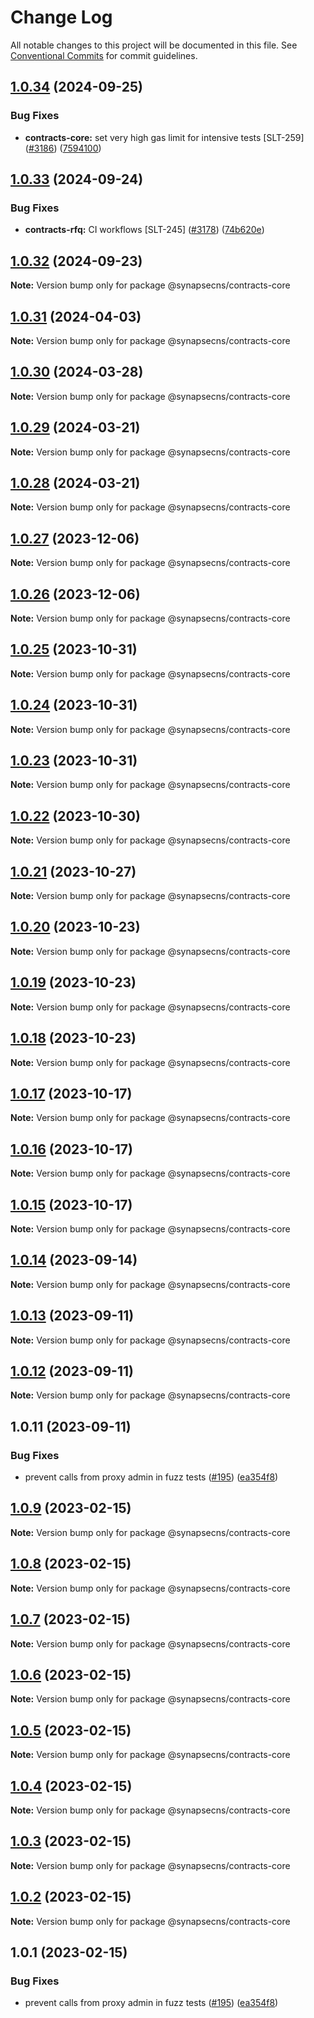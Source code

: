 # Change Log

All notable changes to this project will be documented in this file.
See [Conventional Commits](https://conventionalcommits.org) for commit guidelines.

## [1.0.34](https://github.com/synapsecns/sanguine/compare/@synapsecns/contracts-core@1.0.33...@synapsecns/contracts-core@1.0.34) (2024-09-25)


### Bug Fixes

* **contracts-core:** set very high gas limit for intensive tests [SLT-259] ([#3186](https://github.com/synapsecns/sanguine/issues/3186)) ([7594100](https://github.com/synapsecns/sanguine/commit/75941008756963866cb722c7c21dc81da18ac256))





## [1.0.33](https://github.com/synapsecns/sanguine/compare/@synapsecns/contracts-core@1.0.32...@synapsecns/contracts-core@1.0.33) (2024-09-24)


### Bug Fixes

* **contracts-rfq:** CI workflows [SLT-245] ([#3178](https://github.com/synapsecns/sanguine/issues/3178)) ([74b620e](https://github.com/synapsecns/sanguine/commit/74b620e4c928be8d0dbb422708376d167db7848d))





## [1.0.32](https://github.com/synapsecns/sanguine/compare/@synapsecns/contracts-core@1.0.31...@synapsecns/contracts-core@1.0.32) (2024-09-23)

**Note:** Version bump only for package @synapsecns/contracts-core





## [1.0.31](https://github.com/synapsecns/sanguine/compare/@synapsecns/contracts-core@1.0.30...@synapsecns/contracts-core@1.0.31) (2024-04-03)

**Note:** Version bump only for package @synapsecns/contracts-core





## [1.0.30](https://github.com/synapsecns/sanguine/compare/@synapsecns/contracts-core@1.0.29...@synapsecns/contracts-core@1.0.30) (2024-03-28)

**Note:** Version bump only for package @synapsecns/contracts-core





## [1.0.29](https://github.com/synapsecns/sanguine/compare/@synapsecns/contracts-core@1.0.28...@synapsecns/contracts-core@1.0.29) (2024-03-21)

**Note:** Version bump only for package @synapsecns/contracts-core





## [1.0.28](https://github.com/synapsecns/sanguine/compare/@synapsecns/contracts-core@1.0.27...@synapsecns/contracts-core@1.0.28) (2024-03-21)

**Note:** Version bump only for package @synapsecns/contracts-core





## [1.0.27](https://github.com/synapsecns/sanguine/compare/@synapsecns/contracts-core@1.0.26...@synapsecns/contracts-core@1.0.27) (2023-12-06)

**Note:** Version bump only for package @synapsecns/contracts-core





## [1.0.26](https://github.com/synapsecns/sanguine/compare/@synapsecns/contracts-core@1.0.25...@synapsecns/contracts-core@1.0.26) (2023-12-06)

**Note:** Version bump only for package @synapsecns/contracts-core





## [1.0.25](https://github.com/synapsecns/sanguine/compare/@synapsecns/contracts-core@1.0.24...@synapsecns/contracts-core@1.0.25) (2023-10-31)

**Note:** Version bump only for package @synapsecns/contracts-core





## [1.0.24](https://github.com/synapsecns/sanguine/compare/@synapsecns/contracts-core@1.0.23...@synapsecns/contracts-core@1.0.24) (2023-10-31)

**Note:** Version bump only for package @synapsecns/contracts-core





## [1.0.23](https://github.com/synapsecns/sanguine/compare/@synapsecns/contracts-core@1.0.22...@synapsecns/contracts-core@1.0.23) (2023-10-31)

**Note:** Version bump only for package @synapsecns/contracts-core





## [1.0.22](https://github.com/synapsecns/sanguine/compare/@synapsecns/contracts-core@1.0.21...@synapsecns/contracts-core@1.0.22) (2023-10-30)

**Note:** Version bump only for package @synapsecns/contracts-core





## [1.0.21](https://github.com/synapsecns/sanguine/compare/@synapsecns/contracts-core@1.0.20...@synapsecns/contracts-core@1.0.21) (2023-10-27)

**Note:** Version bump only for package @synapsecns/contracts-core





## [1.0.20](https://github.com/synapsecns/sanguine/compare/@synapsecns/contracts-core@1.0.19...@synapsecns/contracts-core@1.0.20) (2023-10-23)

**Note:** Version bump only for package @synapsecns/contracts-core





## [1.0.19](https://github.com/synapsecns/sanguine/compare/@synapsecns/contracts-core@1.0.18...@synapsecns/contracts-core@1.0.19) (2023-10-23)

**Note:** Version bump only for package @synapsecns/contracts-core





## [1.0.18](https://github.com/synapsecns/sanguine/compare/@synapsecns/contracts-core@1.0.17...@synapsecns/contracts-core@1.0.18) (2023-10-23)

**Note:** Version bump only for package @synapsecns/contracts-core





## [1.0.17](https://github.com/synapsecns/sanguine/compare/@synapsecns/contracts-core@1.0.16...@synapsecns/contracts-core@1.0.17) (2023-10-17)

**Note:** Version bump only for package @synapsecns/contracts-core





## [1.0.16](https://github.com/synapsecns/sanguine/compare/@synapsecns/contracts-core@1.0.15...@synapsecns/contracts-core@1.0.16) (2023-10-17)

**Note:** Version bump only for package @synapsecns/contracts-core





## [1.0.15](https://github.com/synapsecns/sanguine/compare/@synapsecns/contracts-core@1.0.14...@synapsecns/contracts-core@1.0.15) (2023-10-17)

**Note:** Version bump only for package @synapsecns/contracts-core





## [1.0.14](https://github.com/synapsecns/sanguine/compare/@synapsecns/contracts-core@1.0.13...@synapsecns/contracts-core@1.0.14) (2023-09-14)

**Note:** Version bump only for package @synapsecns/contracts-core





## [1.0.13](https://github.com/synapsecns/sanguine/compare/@synapsecns/contracts-core@1.0.12...@synapsecns/contracts-core@1.0.13) (2023-09-11)

**Note:** Version bump only for package @synapsecns/contracts-core





## [1.0.12](https://github.com/synapsecns/sanguine/compare/@synapsecns/contracts-core@1.0.11...@synapsecns/contracts-core@1.0.12) (2023-09-11)

**Note:** Version bump only for package @synapsecns/contracts-core





## 1.0.11 (2023-09-11)


### Bug Fixes

* prevent calls from proxy admin in fuzz tests ([#195](https://github.com/synapsecns/sanguine/issues/195)) ([ea354f8](https://github.com/synapsecns/sanguine/commit/ea354f8f0bf6c462514b2b47c696d0c6d795defe))





## [1.0.9](https://github.com/synapsecns/sanguine/compare/@synapsecns/contracts-core@1.0.8...@synapsecns/contracts-core@1.0.9) (2023-02-15)

**Note:** Version bump only for package @synapsecns/contracts-core





## [1.0.8](https://github.com/synapsecns/sanguine/compare/@synapsecns/contracts-core@1.0.7...@synapsecns/contracts-core@1.0.8) (2023-02-15)

**Note:** Version bump only for package @synapsecns/contracts-core





## [1.0.7](https://github.com/synapsecns/sanguine/compare/@synapsecns/contracts-core@1.0.6...@synapsecns/contracts-core@1.0.7) (2023-02-15)

**Note:** Version bump only for package @synapsecns/contracts-core





## [1.0.6](https://github.com/synapsecns/sanguine/compare/@synapsecns/contracts-core@1.0.5...@synapsecns/contracts-core@1.0.6) (2023-02-15)

**Note:** Version bump only for package @synapsecns/contracts-core





## [1.0.5](https://github.com/synapsecns/sanguine/compare/@synapsecns/contracts-core@1.0.4...@synapsecns/contracts-core@1.0.5) (2023-02-15)

**Note:** Version bump only for package @synapsecns/contracts-core





## [1.0.4](https://github.com/synapsecns/sanguine/compare/@synapsecns/contracts-core@1.0.3...@synapsecns/contracts-core@1.0.4) (2023-02-15)

**Note:** Version bump only for package @synapsecns/contracts-core





## [1.0.3](https://github.com/synapsecns/sanguine/compare/@synapsecns/contracts-core@1.0.2...@synapsecns/contracts-core@1.0.3) (2023-02-15)

**Note:** Version bump only for package @synapsecns/contracts-core





## [1.0.2](https://github.com/synapsecns/sanguine/compare/@synapsecns/contracts-core@1.0.1...@synapsecns/contracts-core@1.0.2) (2023-02-15)

**Note:** Version bump only for package @synapsecns/contracts-core





## 1.0.1 (2023-02-15)


### Bug Fixes

* prevent calls from proxy admin in fuzz tests ([#195](https://github.com/synapsecns/sanguine/issues/195)) ([ea354f8](https://github.com/synapsecns/sanguine/commit/ea354f8f0bf6c462514b2b47c696d0c6d795defe))
